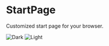 # StartPage
Customized start page for your browser.

![Dark](https://user-images.githubusercontent.com/89016694/194070847-3b3fc05f-cd11-4b4e-bcd2-db59a109e8cd.png)
![Light](https://user-images.githubusercontent.com/89016694/194070867-c73f0388-0469-47e0-904c-0121bbf01810.png)
